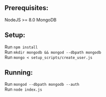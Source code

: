 ## Prerequisites:
NodeJS >= 8.0
MongoDB

## Setup:
Run `npm install`  
Run `mkdir mongodb && mongod --dbpath mongodb`  
Run `mongo < setup_scripts/create_user.js`  

## Running:
Run `mongod --dbpath mongodb --auth`  
Run `node index.js`